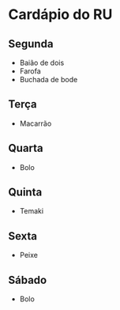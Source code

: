 # Cardápio do RU

## Segunda
- Baião de dois 
- Farofa
- Buchada de bode

## Terça
- Macarrão

## Quarta
- Bolo

## Quinta
- Temaki

## Sexta
- Peixe

## Sábado
- Bolo
